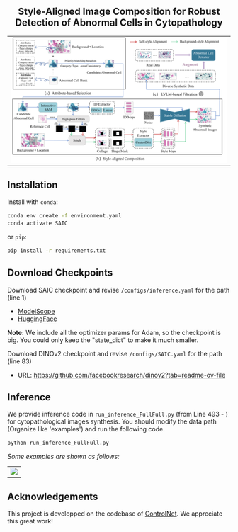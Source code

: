 <p align="center">

  <h2 align="center">Style-Aligned Image Composition for Robust Detection of Abnormal Cells in Cytopathology</h2>
  
  <table align="center">
    <tr>
    <td>
      <img src="assets/Figures/framework.png">
    </td>
    </tr>
  </table>


## Installation
Install with `conda`: 
```bash
conda env create -f environment.yaml
conda activate SAIC
```
or `pip`:
```bash
pip install -r requirements.txt
```

## Download Checkpoints
Download SAIC checkpoint and revise `/configs/inference.yaml` for the path (line 1) 
* [ModelScope](https://modelscope.cn/models/damo/AnyDoor/files)
* [HuggingFace](https://huggingface.co/spaces/xichenhku/AnyDoor/tree/main)

**Note:** We include all the optimizer params for Adam, so the checkpoint is big. You could only keep the "state_dict" to make it much smaller.


Download DINOv2 checkpoint and revise `/configs/SAIC.yaml` for the path (line 83)
* URL: https://github.com/facebookresearch/dinov2?tab=readme-ov-file

## Inference
We provide inference code in `run_inference_FullFull.py` (from Line 493 - ) for cytopathological images synthesis. You should modify the data path (Organize like 'examples') and run the following code.

```bash
python run_inference_FullFull.py
```

*Some examples are shown as follows:*
  <table align="center">
    <tr>
    <td>
      <img src="assets/Figures/demonstration.png">
    </td>
    </tr>
  </table>

## Acknowledgements
This project is developped on the codebase of [ControlNet](https://github.com/lllyasviel/ControlNet). We  appreciate this great work! 
